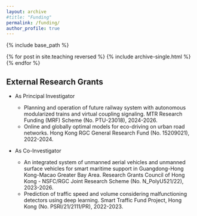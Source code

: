 ```yaml
---
layout: archive
#title: "Funding"
permalink: /funding/
author_profile: true
---
```


{% include base_path %}

{% for post in site.teaching reversed %}
  {% include archive-single.html %}
{% endfor %}

## External Research Grants

- As Principal Investigator
  - Planning and operation of future railway system with autonomous modularized trains and virtual coupling signaling. MTR Research Funding (MRF) Scheme (No. PTU-23018), 2024-2026.
  - Online and globally optimal models for eco-driving on urban road networks. Hong Kong RGC General Research Fund (No. 15209021), 2022-2024.

- As Co-Investigator
  - An integrated system of unmanned aerial vehicles and unmanned surface vehicles for smart maritime support in Guangdong-Hong Kong-Macao Greater Bay Area. Research Grants Council of Hong Kong - NSFC/RGC Joint Research Scheme (No. N_PolyU521/22), 2023-2026.
  - Prediction of traffic speed and volume considering malfunctioning detectors using deep learning. Smart Traffic Fund Project, Hong Kong (No. PSRI/21/2111/PR), 2022-2023.


